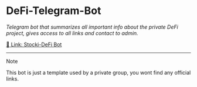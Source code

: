 # DeFi-Telegram-Bot

_Telegram bot that summarizes all important info about the private DeFi project, gives access to all links and contact to admin._

[🔗 Link: Stocki-DeFi Bot](https://t.me/StockiDeFi_bot)

---
> [!NOTE]
> This bot is just a template used by a private group, you wont find any official links.








